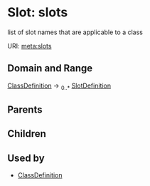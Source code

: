 
# Slot: slots


list of slot names that are applicable to a class

URI: [meta:slots](https://w3id.org/biolink/biolinkml/meta/slots)

## Domain and Range

[ClassDefinition](ClassDefinition.md) ->  <sub>0..*</sub> [SlotDefinition](SlotDefinition.md)

## Parents


## Children


## Used by

 * [ClassDefinition](ClassDefinition.md)
